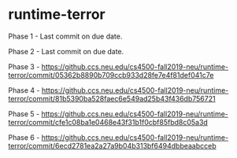 # runtime-terror

Phase 1 - Last commit on due date. 

Phase 2 - Last commit on due date. 

Phase 3 - https://github.ccs.neu.edu/cs4500-fall2019-neu/runtime-terror/commit/05362b8890b709ccb933d28fe7e4f81def041c7e

Phase 4 - https://github.ccs.neu.edu/cs4500-fall2019-neu/runtime-terror/commit/81b5390ba528faec6e549ad25b43f436db756721

Phase 5 - https://github.ccs.neu.edu/cs4500-fall2019-neu/runtime-terror/commit/cfe1c08ba1e0468e43f31b1f0cbf85fbd8c05a3d

Phase 6 - https://github.ccs.neu.edu/cs4500-fall2019-neu/runtime-terror/commit/6ecd2781ea2a27a9b04b313bf6494dbbeaabcceb
